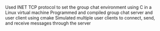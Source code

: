 Used INET TCP protocol to set the group chat environment using C in a Linux virtual machine 
Programmed and compiled group chat server and user client using cmake
Simulated multiple user clients to connect, send, and receive messages through the server 
